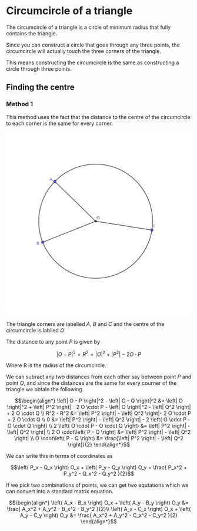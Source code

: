 # Circumcircle of a triangle

The circumcircle of a triangle is a circle of minimum radius that fully contains the triangle.

Since you can construct a circle that goes through any three points, the circumcircle will actually touch the three corners of the triangle.

This means constructing the circumcircle is the same as constructing a circle through three points.

## Finding the centre

### Method 1

This method uses the fact that the distance to the centre of the circumcircle to each corner is the same for every corner.

![circumcircle](../img/dbf8408a-c61c-4d9e-89ef-02abc84065fe.svg)

The triangle corners are labelled $A$, $B$ and $C$ and the centre of the circumcircle is lablled $O$

The distance to any point $P$ is given by

``` math
\left| O - P \right|^2 = R^2 =\left| O \right|^2 + \left| P^2 \right| - 2 O \cdot P
```
Where R is the radius of the circumcircle.

We can subract any two distances from each other say between point $P$ and point $Q$, and since the distances are the same for every courner of the triangle we obtain the following

``` math
\begin{align*}
\left| O - P \right|^2 - \left| O - Q \right|^2 &= \left| O \right|^2 + \left| P^2 \right| - 2 O \cdot P - \left| O \right|^2 - \left| Q^2 \right| + 2 O \cdot Q \\
R^2 - R^2 &=  \left| P^2 \right| - \left| Q^2 \right|- 2 O \cdot P  + 2 O \cdot Q \\
0 &= \left| P^2 \right| - \left| Q^2 \right| - 2 \left( O \cdot P  - O \cdot Q \right) \\
2 \left( O \cdot P  - O \cdot Q \right) &= \left| P^2 \right| - \left| Q^2 \right|  \\
2 O \cdot\left( P  -  Q \right) &= \left| P^2 \right| - \left| Q^2 \right| \\
O \cdot\left( P  -  Q \right) &= \frac{\left| P^2 \right| - \left| Q^2 \right|}{2}
\end{align*}
```
We can write this in terms of coordinates as
``` math
\left( P_x - Q_x \right) O_x  + \left( P_y - Q_y \right) O_y  = \frac{ P_x^2 + P_y^2 - Q_x^2 - Q_y^2 }{2}
```

If we pick two combinations of points, we can get two equtations which we can convert into a standard matrix equation.

``` math
\begin{align*}
\left( A_x - B_x \right) O_x  + \left( A_y - B_y \right) O_y  &= \frac{ A_x^2 + A_y^2 - B_x^2 - B_y^2 }{2}\\
\left( A_x - C_x \right) O_x  + \left( A_y - C_y \right) O_y  &= \frac{ A_x^2 + A_y^2 - C_x^2 - C_y^2 }{2}
\end{align*}
```
